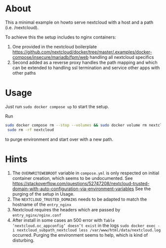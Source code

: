# About
This a minimal example on howto serve nextcloud with a host and a path (i.e. /nextcloud).

To achieve this the setup includes to nginx containers:
1. One provided in the nextcloud boilerplate
https://github.com/nextcloud/docker/tree/master/.examples/docker-compose/insecure/mariadb/fpm/web
handling all nextcloud specifics
2. Second added as a reverse proxy handles the path mapping and which can be extended to handling ssl termination
and service other apps with other paths

# Usage
Just run ```sudo docker compose up``` to start the setup.

Run
```bash
sudo docker compose rm --stop --volumes && sudo docker volume rm nextcloud_docker_subpath_mariadb &&
 sudo rm -rf nextcloud
```
to purge environment and start over with a new path.

# Hints
1. The ```OVERWRITEWEBROOT``` variable in ```compose.yml``` is only respected on initial container
creation, which seems to be undocumented. See
https://stackoverflow.com/questions/52747208/nextcloud-trusted-domain-with-auto-configuration-via-environment-variables
See the purging of the setup in Usage.
3. The ```NEXTCLOUD_TRUSTED_DOMAINS``` needs to be adapted to match the hostname of the ```entry_nginx```
3. Nextcloud requires the headers which are passed by ```entry_nginx/nginx.conf```
4. After install in some cases an 500 error with ```Table ‘nextcloud.oc_appconfig’ doesn’t exist``` in the logs
```sudo docker exec -i nextcloud_subpath_nextcloud less /var/www/html/data/nextcloud.log``` occurred. Purging the
environment seems to help, which is kind of disturbing.



      